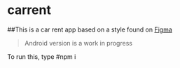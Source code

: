 # carrent
##This is a car rent app based on a style found on [Figma](https://www.figma.com/file/oLTMCCKBdx4fCYJDhohepK/Car-Rent-App-(Community)?type=design&node-id=201-183&t=rXoONd3KldxKjrxq-0) 

> Android version is a work in progress

To run this, type #npm i
